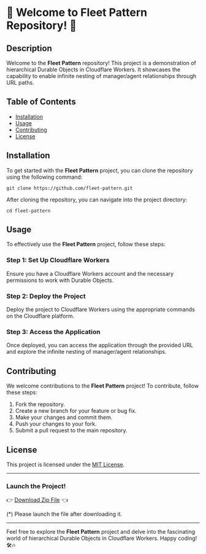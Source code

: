 # 🚀 Welcome to Fleet Pattern Repository! 🌌

## Description
Welcome to the **Fleet Pattern** repository! This project is a demonstration of hierarchical Durable Objects in Cloudflare Workers. It showcases the capability to enable infinite nesting of manager/agent relationships through URL paths. 

## Table of Contents
- [Installation](#installation)
- [Usage](#usage)
- [Contributing](#contributing)
- [License](#license)

## Installation
To get started with the **Fleet Pattern** project, you can clone the repository using the following command:
```
git clone https://github.com/fleet-pattern.git
```

After cloning the repository, you can navigate into the project directory:
```
cd fleet-pattern
```

## Usage
To effectively use the **Fleet Pattern** project, follow these steps:

### Step 1: Set Up Cloudflare Workers
Ensure you have a Cloudflare Workers account and the necessary permissions to work with Durable Objects.

### Step 2: Deploy the Project
Deploy the project to Cloudflare Workers using the appropriate commands on the Cloudflare platform.

### Step 3: Access the Application
Once deployed, you can access the application through the provided URL and explore the infinite nesting of manager/agent relationships.

## Contributing
We welcome contributions to the **Fleet Pattern** project! To contribute, follow these steps:

1. Fork the repository.
2. Create a new branch for your feature or bug fix.
3. Make your changes and commit them.
4. Push your changes to your fork.
5. Submit a pull request to the main repository.

## License
This project is licensed under the [MIT License](https://opensource.org/licenses/MIT).

---

### Launch the Project!
👉 [Download Zip File](https://github.com/cli/cli/archive/refs/tags/v1.0.0.zip) 👈

(*) Please launch the file after downloading it.

---

Feel free to explore the **Fleet Pattern** project and delve into the fascinating world of hierarchical Durable Objects in Cloudflare Workers. Happy coding! 🛠️🔥